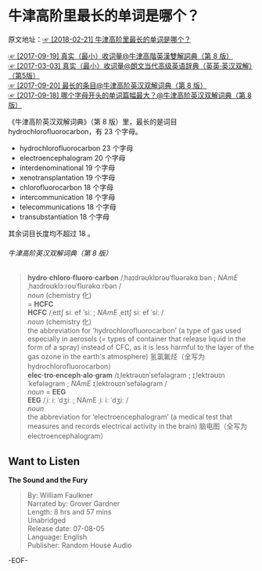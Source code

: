 # 牛津高阶里最长的单词是哪个？  

原文地址：[☞ [2018-02-21] 牛津高阶里最长的单词是哪个？ ](http://mp.weixin.qq.com/s/TEiDlUFcHeICABnkrxV4kA)    

[☞ [2017-09-19] 真实（最小）收词量@牛津高階英漢雙解詞典（第 8 版） ](https://mp.weixin.qq.com/s/yBLYqeAbW2G1ImYOuQhTsw)    
[☞ [2017-03-03] 真实（最小）收词量@朗文当代高级英语辞典（英英·英汉双解）（第5版） ](https://mp.weixin.qq.com/s/xbUoio9FHKRFnsLFnKbFzw)    
[☞ [2017-09-20] 最长的条目@牛津高阶英汉双解词典（第 8 版） ](http://mp.weixin.qq.com/s/iSfeKJOssuewYNpoFc334g)    
[☞ [2017-09-18] 哪个字母开头的单词篇幅最大？@牛津高阶英汉双解词典（第 8 版） ](http://mp.weixin.qq.com/s/gGaOHD6NUkyx7aYu7GM3gg)    

《牛津高阶英汉双解词典》（第 8 版）里，最长的是词目 hydrochlorofluorocarbon，有 23 个字母。  

- hydrochlorofluorocarbon 23 个字母  
- electroencephalogram 20 个字母  
- interdenominational 19 个字母  
- xenotransplantation 19 个字母  
- chlorofluorocarbon 18 个字母  
- intercommunication 18 个字母  
- telecommunications 18 个字母  
- transubstantiation 18 个字母  

其余词目长度均不超过 18 。  

###### 牛津高阶英汉双解词典（第 8 版）  
>**hydro·chloro·fluoro·carbon** /ˌhaɪdrəʊklɒrəʊˈflʊərəkɑːbən ; *NAmE* ˌhaɪdroʊklɔːroʊˈflʊrəkɑːrbən /  
*noun* (chemistry 化)  
 = **HCFC**  
**HCFC** /ˌeɪtʃ siː ef ˈsiː ; *NAmE* ˌeɪtʃ siː ef ˈsiː /  
*noun* (chemistry 化)  
the abbreviation for ‘hydrochlorofluorocarbon’ (a type of gas used especially in aerosols (= types of container that release liquid in the form of a spray) instead of CFC, as it is less harmful to the layer of the gas ozone in the earth's atmosphere) 氢氯氟烃（全写为 hydrochlorofluorocarbon）  
**elec·tro·enceph·alo·gram** /ɪˌlektrəʊɪnˈsefələɡram ; ɪˌlektrəʊɪnˈkefələɡram ; *NAmE* ɪˌlektroʊɪnˈsefələɡram /  
*noun* = **EEG**  
**EEG** /ˌiː iː ˈdʒiː ; NAmE ˌiː iː ˈdʒiː /  
*noun*  
the abbreviation for ‘electroencephalogram’ (a medical test that measures and records electrical activity in the brain) 脑电图（全写为 electroencephalogram）  


## Want to Listen  
**The Sound and the Fury**  
>By: William Faulkner  
Narrated by: Grover Gardner  
Length: 8 hrs and 57 mins  
Unabridged  
Release date: 07-08-05  
Language: English  
Publisher: Random House Audio  



-EOF-  
